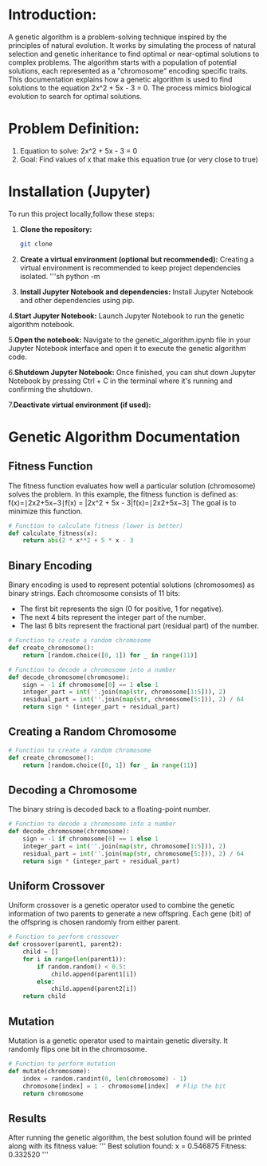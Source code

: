 # Introduction: 
A genetic algorithm is a problem-solving technique inspired by the principles of natural evolution. It works by simulating the process of natural selection and genetic inheritance to find optimal or near-optimal solutions to complex problems. The algorithm starts with a population of potential solutions, each represented as a "chromosome" encoding specific traits. 
This documentation explains how a genetic algorithm is used to find solutions to the equation 2x^2 + 5x - 3 = 0. The process mimics biological evolution to search for optimal solutions.

# Problem Definition: 
1.	Equation to solve: 2x^2 + 5x - 3 = 0
2.	Goal: Find values of x that make this equation true (or very close to true)

# Installation (Jupyter)
To run this project locally,follow these steps:

1. **Clone the repository:**

   ```sh
   git clone

2. **Create a virtual environment (optional but recommended):**
 Creating a virtual environment is recommended to keep project dependencies isolated.
'''sh
python -m

3. **Install Jupyter Notebook and dependencies:**
 Install Jupyter Notebook and other dependencies using pip.

4.**Start Jupyter Notebook:**
Launch Jupyter Notebook to run the genetic algorithm notebook.

5.**Open the notebook:**
Navigate to the genetic_algorithm.ipynb file in your Jupyter Notebook interface and open it to execute the genetic algorithm code.

6.**Shutdown Jupyter Notebook:**
Once finished, you can shut down Jupyter Notebook by pressing Ctrl + C in the terminal where it's running and confirming the shutdown.

7.**Deactivate virtual environment (if used):**



# **Genetic Algorithm Documentation**


## 	Fitness Function

The fitness function evaluates how well a particular solution (chromosome) solves the problem. In this example, the fitness function is defined as:
f(x)=∣2x2+5x−3∣f(x) = |2x^2 + 5x - 3|f(x)=∣2x2+5x−3∣
The goal is to minimize this function.
```python
# Function to calculate fitness (lower is better)
def calculate_fitness(x):
	return abs(2 * x**2 + 5 * x - 3
```

##    Binary Encoding

Binary encoding is used to represent potential solutions (chromosomes) as binary strings. Each chromosome consists of 11 bits:
* The first bit represents the sign (0 for positive, 1 for negative).
* The next 4 bits represent the integer part of the number.
* The last 6 bits represent the fractional part (residual part) of the number.

```python
# Function to create a random chromosome
def create_chromosome():
    return [random.choice([0, 1]) for _ in range(11)]

# Function to decode a chromosome into a number
def decode_chromosome(chromosome):
    sign = -1 if chromosome[0] == 1 else 1
    integer_part = int(''.join(map(str, chromosome[1:5])), 2)
    residual_part = int(''.join(map(str, chromosome[5:])), 2) / 64
    return sign * (integer_part + residual_part)
```

##  Creating a Random Chromosome

```python
# Function to create a random chromosome
def create_chromosome():
	return [random.choice([0, 1]) for _ in range(11)]
```

##    Decoding a Chromosome

The binary string is decoded back to a floating-point number.

```python
# Function to decode a chromosome into a number
def decode_chromosome(chromosome):
	sign = -1 if chromosome[0] == 1 else 1
	integer_part = int(''.join(map(str, chromosome[1:5])), 2)
	residual_part = int(''.join(map(str, chromosome[5:])), 2) / 64
	return sign * (integer_part + residual_part)
```

## 	Uniform Crossover
Uniform crossover is a genetic operator used to combine the genetic information of two parents to generate a new offspring. Each gene (bit) of the offspring is chosen randomly from either parent.

```python
# Function to perform crossover
def crossover(parent1, parent2):
	child = []
	for i in range(len(parent1)):
    	if random.random() < 0.5:
        	child.append(parent1[i])
    	else:
        	child.append(parent2[i])
	return child
```

## 	Mutation
Mutation is a genetic operator used to maintain genetic diversity. It randomly flips one bit in the chromosome.
```python
# Function to perform mutation
def mutate(chromosome):
    index = random.randint(0, len(chromosome) - 1)
    chromosome[index] = 1 - chromosome[index]  # Flip the bit
    return chromosome
```
##     Results
After running the genetic algorithm, the best solution found will be printed along with its fitness value:
'''
Best solution found: x = 0.546875
Fitness: 0.332520
'''























   

